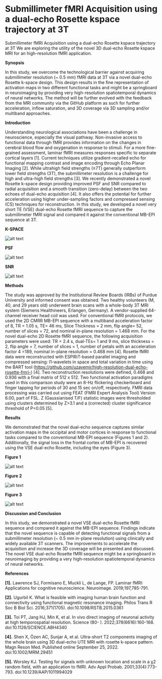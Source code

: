 # Submillimeter fMRI Acquisition using a dual-echo Rosette kspace trajectory at 3T
Submillimeter fMRI Acquisition using a dual-echo Rosette kspace trajectory at 3T
We are exploring the utility of the novel 3D dual-echo Rosette kspace MRI for an high-resolution fMRI application. 

**Synopsis**

In this study, we overcome the technological barrier against acquiring submillimeter resolution (~ 0.5 mm) fMRI data at 3T via a novel dual-echo Rosette k-space design. This design results in the fine representation of activation maps in two different functional tasks and might be a springboard in neuroimaging by providing very high-resolution spatiotemporal dynamics of neural networks. The method will be further evolved with the feedback from the MRI community via the GitHub platform as such for further acceleration, inflow saturation, and 3D coverage via 3D sampling and/or multiband approaches. 

**Introduction** 

Understanding neurological associations have been a challenge in neuroscience, especially the visual pathway. Non-invasive access to functional data through fMRI provides information on the changes in cerebral blood flow and oxygenation in response to stimuli.  For a more fine-grained assessment, laminar fMRI measures responses specific to separate cortical layers [1]. Current techniques utilize gradient-recalled echo for functional mapping contrast and image encoding through Echo Planar Imaging [2]. While ultrahigh field strengths (≥7T) generally outperform lower field strengths (3T), the submillimeter resolution is a challenge for high and ultra-high field strengths [3]. We recently demonstrated a novel Rosette k-space design providing improved PSF and SNR compared to radial acquisition and a smooth transition (zero-delay) between the two echoes of dual-echo acquisition [4]. It also offers the potential for further acceleration using higher under-sampling factors and compressed sensing (CS) techniques for reconstruction. In this study, we developed a novel very short TE (VSE) dual-echo Rosette fMRI sequence to capture the submillimeter fMRI signal and compared it against the conventional MB-EPI sequence at 3T. 

**K-SPACE**

![alt text](https://github.com/uzayemir/high-resolution-dual-echo-rosette-fmri-/blob/main/mrm29451-fig-0001-m.jpg?raw=true)

**PSF**

![alt text](https://github.com/uzayemir/high-resolution-dual-echo-rosette-fmri-/blob/main/mrm29451-fig-0003-m.png?raw=true)

**SNR**

![alt text](https://github.com/uzayemir/high-resolution-dual-echo-rosette-fmri-/blob/main/mrm29451-fig-0005-m.png?raw=true)

**Methods**

The study was approved by the Institutional Review Boards (IRBs) of Purdue University and informed consent was obtained. Two healthy volunteers (M, 40, and 29 years old) underwent brain scans with a whole-body 3T MRI system (Siemens Healthineers, Erlangen, Germany). A vendor-supplied 64-channel receiver head coil was used. For conventional fMRI protocols, we used the 2D CMRR MB-EPI sequence with a multiband acceleration factor of 8, TR = 1.05 s, TE= 46 ms, Slice Thickness = 2 mm, flip angle= 52, number of slices = 72, and nominal in-plane resolution = 1.468 mm. For the novel dual-echo 2D Rosette fMRI sequence, the following acquisition parameters were used: TR = 2.4 s, dual-TEs= 1 and 9 ms, slice thickness = 2, flip angle = 7, number of slices = 1, number of petals with an acceleration factor 4 =189, nominal in-plane resolution = 0.468 mm [4]. Rosette fMRI data were reconstructed with ESPIRiT-based parallel imaging and compressed sensing: l1-wavelets in space and total variation in time using the BART tool (https://github.com/uzayemir/high-resolution-dual-echo-rosette-fmri-) [4]. Two reconstruction resolutions were defined, 0.468 and 0.936 with a final matrix of 512 x 512. Two functional activation paradigms used in this comparison study were an 8-Hz flickering checkerboard and finger tapping for periods of 30 and 15 sec on/off, respectively. FMRI data processing was carried out using FEAT (FMRI Expert Analysis Tool) Version 6.00, part of FSL. Z (Gaussianised T/F) statistic images were thresholded using clusters determined by Z>3.1 and a (corrected) cluster significance threshold of P=0.05 [5].


**Results** 

We demonstrated that the novel dual-echo sequence captures similar activation maps in the occipital and motor cortices in response to functional tasks compared to the conventional MB-EPI sequence (Figures 1 and 2). Additionally, the signal loss in the frontal cortex of MB-EPI is recovered using the VSE dual-echo Rosette, including the eyes (Figure 3).

**Figure 1**

![alt text](https://github.com/uzayemir/high-resolution-dual-echo-rosette-fmri-/blob/main/rosette_ismrm.png?raw=true)

**Figure 2**

![alt text](https://github.com/uzayemir/high-resolution-dual-echo-rosette-fmri-/blob/main/ismrm_figure2.png?raw=true)

**Figure 3**

![alt text](https://github.com/uzayemir/high-resolution-dual-echo-rosette-fmri-/blob/main/ismrm_figure3.png?raw=true)

**Discussion and Conclusion** 

In this study, we demonstrated a novel VSE dual-echo Rosette fMRI sequence and compared it against the MB-EPI sequence. Findings indicate that the novel sequence is capable of detecting functional signals from a submillimeter resolution (~ 0.5 mm in-plane resolution) using clinically and widely available 3T scanners. The improvements to accelerate the acquisition and increase the 3D coverage will be presented and discussed. The novel VSE dual-echo Rosette fMRI sequence might be a springboard in neuroimaging by providing a very high-resolution spatiotemporal dynamics of neural networks.


**References**

**[1].** Lawrence SJ, Formisano E, Muckli L, de Lange, FP.  Laminar fMRI: Applications for cognitive neuroscience. Neuroimage. 2019;197,785-791.

**[2].** Ugurbil K. What is feasible with imaging human brain function and connectivity using functional magnetic resonance imaging. Philos Trans R Soc B Biol Sci. 2016;371(1705). doi:10.1098/RSTB.2015.0361

**[3].** Toi PT, Jang HJ, Min K, et al. In vivo direct imaging of neuronal activity at high temporospatial resolution. Science (80- ). 2022;378(6616):160-168. doi:10.1126/SCIENCE.ABH4340

**[4].** Shen X, Özen AC, Sunjar A, et al. Ultra-short T2 components imaging of the whole brain using 3D dual-echo UTE MRI with rosette k-space pattern. Magn Reson Med. Published online September 25, 2022. doi:10.1002/MRM.29451

**[5].** Worsley KJ. Testing for signals with unknown location and scale in a χ2 random field, with an application to fMRI. Adv Appl Probab. 2001;33(4):773-793. doi:10.1239/AAP/1011994029





